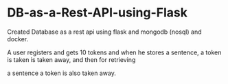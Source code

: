 # DB-as-a-Rest-API-using-Flask

Created Database as a rest api using flask and mongodb (nosql) and docker.

A user registers and gets 10 tokens and when he stores a sentence, a token is taken is taken away, and then for retrieving

a sentence a token is also taken away.

